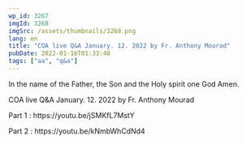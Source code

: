 ```yaml
---
wp_id: 3267
imgId: 3268
imgSrc: /assets/thumbnails/3268.png
lang: en
title: "COA live Q&A January. 12. 2022 by Fr. Anthony Mourad"
pubDate: 2022-01-16T01:33:40
tags: ["aa", "q&a"]
---
```


<!-- page: 6 -->

<p>In the name of the Father, the Son and the Holy spirit one God Amen.</p>
<p>COA live Q&amp;A January. 12. 2022 by Fr. Anthony Mourad</p>
<p>Part 1 : https://youtu.be/jSMKfL7MstY</p>
<p>Part 2 : https://youtu.be/kNmbWhCdNd4</p>
